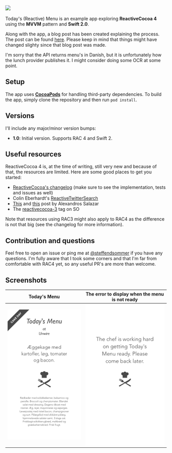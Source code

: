 <img src="https://github.com/s0mmer/TodaysReactiveMenu/blob/master/Images/TodaysReactiveMenu.png?raw=true" width="728" />

Today's (Reactive) Menu is an example app exploring **ReactiveCocoa 4** using the **MVVM** pattern and **Swift 2.0**.

Along with the app, a blog post has been created explaining the process. The post can be found [here](http://steffendsommer.com/blog/2015/06/02/todaysreactivemenu-an-example-app-using-reactivecocoa-3-0-mvvm-and-swift/). Please keep in mind that things might have changed slighty since that blog post was made.

I'm sorry that the API returns menu's in Danish, but it is unfortunately how the lunch provider publishes it. I might consider doing some OCR at some point.

## Setup
The app uses **[CocoaPods](https://cocoapods.org)** for handling third-party dependencies. To build the app, simply clone the repository and then run `pod install`.

## Versions
I'll include any major/minor version bumps:

- **1.0**: Initial version. Supports RAC 4 and Swift 2.

## Useful resources
ReactiveCocoa 4 is, at the time of writing, still very new and because of that, the resources are limited. Here are some good places to get you started:

 - [ReactiveCocoa's changelog](https://github.com/ReactiveCocoa/ReactiveCocoa/blob/swift-development/CHANGELOG.md) (make sure to see the implementation, tests and issues as well)
 - Colin Eberhardt's [ReactiveTwitterSearch](https://github.com/ColinEberhardt/ReactiveTwitterSearch)
 - [This](http://nomothetis.svbtle.com/an-introduction-to-reactivecocoa) and [this](http://nomothetis.svbtle.com/reactivecocoa-ii-reacting-to-signals) post by Alexandros Salazar
 - The [reactivecocoa-3](http://stackoverflow.com/questions/tagged/reactive-cocoa-3) tag on SO

Note that resources using RAC3 might also apply to RAC4 as the difference is not that big (see the changelog for more information).

## Contribution and questions
Feel free to open an issue or ping me at [@steffendsommer](http://twitter.com/steffendsommer) if you have any questions. I'm fully aware that I took some corners and that I'm far from comfortable with RAC4 yet, so any useful PR's are more than welcome.


## Screenshots
Today's Menu  | The error to display when the menu is not ready
------------- | -------------
<img src="https://raw.githubusercontent.com/s0mmer/TodaysReactiveMenu/develop/Images/screenshot01.png" width="300px" />  | <img src="https://raw.githubusercontent.com/s0mmer/TodaysReactiveMenu/develop/Images/screenshot02.png" width="300px" />
